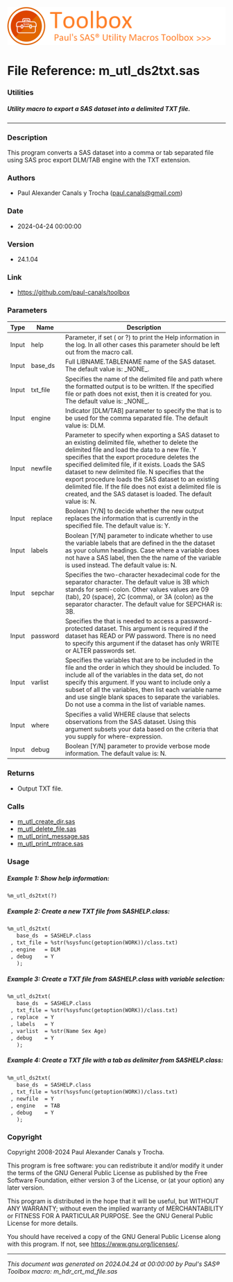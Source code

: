 ![../../misc/images/doc_banner.png](../../misc/images/doc_banner.png)
# 
# File Reference: m_utl_ds2txt.sas

### Utilities

##### Utility macro to export a SAS dataset into a delimited TXT file.

***

### Description
This program converts a SAS dataset into a comma or tab separated file using SAS proc export DLM/TAB engine with the TXT extension.



### Authors
* Paul Alexander Canals y Trocha (paul.canals@gmail.com)

### Date
* 2024-04-24 00:00:00

### Version
* 24.1.04

### Link
* https://github.com/paul-canals/toolbox

### Parameters
| Type | Name | Description |
| ---- | ---- | ----------- |
| Input | help | Parameter, if set ( or ?) to print the Help information in the log. In all other cases this parameter should be left out from the macro call. |
| Input | base_ds | Full LIBNAME.TABLENAME name of the SAS dataset. The default value is: \_NONE\_. |
| Input | txt_file | Specifies the name of the delimited file and path where the formatted output is to be written. If the specified file or path does not exist, then it is created for you. The default value is: \_NONE\_. |
| Input | engine | Indicator [DLM/TAB] parameter to specify the that is to be used for the comma separated file. The default value is: DLM. |
| Input | newfile | Parameter to specify when exporting a SAS dataset to an existing delimited file, whether to delete the delimited file and load the data to a new file. Y specifies that the export procedure deletes the specified delimited file, if it exists. Loads the SAS dataset to new delimited file. N specifies that the export procedure loads the SAS dataset to an existing delimited file. If the file does not exist a delimited file is created, and the SAS dataset is loaded. The default value is: N. |
| Input | replace | Boolean [Y/N] to decide whether the new output replaces the information that is currently in the specified file. The default value is: Y. |
| Input | labels | Boolean [Y/N] parameter to indicate whether to use the variable labels that are defined in the the dataset as your column headings. Case where a variable does not have a SAS label, then the the name of the variable is used instead. The default value is: N. |
| Input | sepchar | Specifies the two-character hexadecimal code for the separator character. The default value is 3B which stands for semi-colon. Other values values are 09 (tab), 20 (space), 2C (comma), or 3A (colon) as the separator character. The default value for SEPCHAR is: 3B. |
| Input | password | Specifies the that is needed to access a password-protected dataset. This argument is required if the dataset has READ or PW password. There is no need to specify this argument if the dataset has only WRITE or ALTER passwords set. |
| Input | varlist | Specifies the variables that are to be included in the file and the order in which they should be included. To include all of the variables in the data set, do not specify this argument. If you want to include only a subset of all the variables, then list each variable name and use single blank spaces to separate the variables. Do not use a comma in the list of variable names. |
| Input | where | Specifies a valid WHERE clause that selects observations from the SAS dataset. Using this argument subsets your data based on the criteria that you supply for where-expression. |
| Input | debug | Boolean [Y/N] parameter to provide verbose mode information. The default value is: N. |

### Returns
* Output TXT file.

### Calls
* [m_utl_create_dir.sas](m_utl_create_dir.md)
* [m_utl_delete_file.sas](m_utl_delete_file.md)
* [m_utl_print_message.sas](m_utl_print_message.md)
* [m_utl_print_mtrace.sas](m_utl_print_mtrace.md)

### Usage

##### Example 1: Show help information:
```sas
%m_utl_ds2txt(?)
```

##### Example 2: Create a new TXT file from SASHELP.class:
```sas
%m_utl_ds2txt(
   base_ds  = SASHELP.class
 , txt_file = %str(%sysfunc(getoption(WORK))/class.txt)
 , engine   = DLM
 , debug    = Y
   );
```

##### Example 3: Create a TXT file from SASHELP.class with variable selection:
```sas
%m_utl_ds2txt(
   base_ds  = SASHELP.class
 , txt_file = %str(%sysfunc(getoption(WORK))/class.txt)
 , replace  = Y
 , labels   = Y
 , varlist  = %str(Name Sex Age)
 , debug    = Y
   );
```

##### Example 4: Create a TXT file with a tab as delimiter from SASHELP.class:
```sas
%m_utl_ds2txt(
   base_ds  = SASHELP.class
 , txt_file = %str(%sysfunc(getoption(WORK))/class.txt)
 , newfile  = Y
 , engine   = TAB
 , debug    = Y
   );
```

### Copyright
Copyright 2008-2024 Paul Alexander Canals y Trocha. 
 
This program is free software: you can redistribute it and/or modify 
it under the terms of the GNU General Public License as published by 
the Free Software Foundation, either version 3 of the License, or 
(at your option) any later version. 
 
This program is distributed in the hope that it will be useful, 
but WITHOUT ANY WARRANTY; without even the implied warranty of 
MERCHANTABILITY or FITNESS FOR A PARTICULAR PURPOSE. See the 
GNU General Public License for more details. 
 
You should have received a copy of the GNU General Public License 
along with this program. If not, see <https://www.gnu.org/licenses/>. 


***
*This document was generated on 2024.04.24 at 00:00:00 by Paul's SAS&reg; Toolbox macro: m_hdr_crt_md_file.sas*
